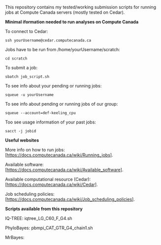 This repository contains my tested/working submission scripts for running jobs at Compute Canada servers (mostly tested on Cedar).

**Minimal iformation needed to run analyses on Compute Canada**

To connect to Cedar:

```ssh yourUsername@cedar.computecanada.ca```

Jobs have to be run from /home/yourUsername/scratch:

```cd scratch```

To submit a job:

```sbatch job_script.sh```

To see info about your pending or running jobs:

```squeue -u yourUsername```

To see info about pending or running jobs of our group:

```squeue --account=def-keeling_cpu```

Too see usage information of your past jobs:

```sacct -j jobid```

**Useful websites**

More info on how to run jobs: [https://docs.computecanada.ca/wiki/Running_jobs].

Available software:  [https://docs.computecanada.ca/wiki/Available_software].

Available computational resource (Cedar): [https://docs.computecanada.ca/wiki/Cedar].

Job scheduling policies: [https://docs.computecanada.ca/wiki/Job_scheduling_policies].


**Scripts available from this repository**

IQ-TREE: iqtree_LG_C60_F_G4.sh

PhyloBayes: pbmpi_CAT_GTR_G4_chain1.sh

MrBayes:
